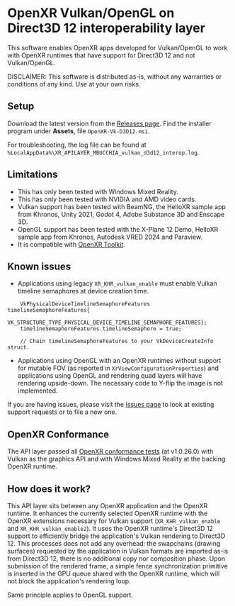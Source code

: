 # OpenXR Vulkan/OpenGL on Direct3D 12 interoperability layer

This software enables OpenXR apps developed for Vulkan/OpenGL to work with OpenXR runtimes that have support for Direct3D 12 and not Vulkan/OpenGL.

DISCLAIMER: This software is distributed as-is, without any warranties or conditions of any kind. Use at your own risks.

## Setup

Download the latest version from the [Releases page](https://github.com/mbucchia/OpenXR-Vk-D3D12/releases). Find the installer program under **Assets**, file `OpenXR-Vk-D3D12.msi`.

For troubleshooting, the log file can be found at `%LocalAppData%\XR_APILAYER_MBUCCHIA_vulkan_d3d12_interop.log`.

## Limitations

- This has only been tested with Windows Mixed Reality.
- This has only been tested with NVIDIA and AMD video cards.
- Vulkan support has been tested with BeamNG, the HelloXR sample app from Khronos, Unity 2021, Godot 4, Adobe Substance 3D and Enscape 3D.
- OpenGL support has been tested with the X-Plane 12 Demo, HelloXR sample app from Khronos, Autodesk VRED 2024 and Paraview.
- It is compatible with [OpenXR Toolkit](https://mbucchia.github.io/OpenXR-Toolkit/).

## Known issues

- Applications using legacy `XR_KHR_vulkan_enable` must enable Vulkan timeline semaphores at device creation time.

```
    VkPhysicalDeviceTimelineSemaphoreFeatures timelineSemaphoreFeatures{
        VK_STRUCTURE_TYPE_PHYSICAL_DEVICE_TIMELINE_SEMAPHORE_FEATURES};
    timelineSemaphoreFeatures.timelineSemaphore = true;

    // Chain timelineSemaphoreFeatures to your VkDeviceCreateInfo struct.
```

- Applications using OpenGL with an OpenXR runtimes without support for mutable FOV (as reported in `XrViewConfigurationProperties`) and applications using OpenGL and rendering quad layers will have rendering upside-down. The necessary code to Y-flip the image is not implemented.

If you are having issues, please visit the [Issues page](https://github.com/mbucchia/OpenXR-Vk-D3D12/issues) to look at existing support requests or to file a new one.

## OpenXR Conformance

The API layer passed all [OpenXR conformance tests](https://github.com/KhronosGroup/OpenXR-CTS) (at v1.0.26.0) with Vulkan as the graphics API and with Windows Mixed Reality at the backing OpenXR runtime.

## How does it work?

This API layer sits between any OpenXR application and the OpenXR runtime. It enhances the currently selected OpenXR runtime with the OpenXR extensions necessary for Vulkan support (`XR_KHR_vulkan_enable` and `XR_KHR_vulkan_enable2`). It uses the OpenXR runtime's Direct3D 12 support to efficiently bridge the application's Vulkan rendering to Direct3D 12. This processes does not add any overhead: the swapchains (drawing surfaces) requested by the application in Vulkan formats are imported as-is from Direct3D 12, there is no additional copy nor composition phase. Upon submission of the rendered frame, a simple fence synchronization primitive is inserted in the GPU queue shared with the OpenXR runtime, which will not block the application's rendering loop.

Same principle applies to OpenGL support.
